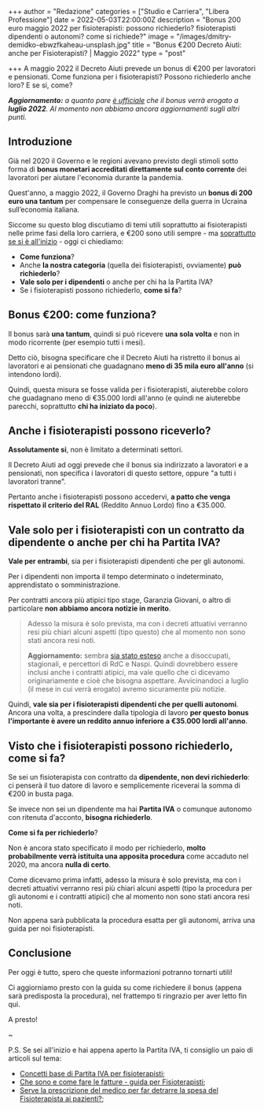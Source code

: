 +++
author = "Redazione"
categories = ["Studio e Carriera", "Libera Professione"]
date = 2022-05-03T22:00:00Z
description = "Bonus 200 euro maggio 2022 per fisioterapisti: possono richiederlo? fisioterapisti dipendenti o autonomi? come si richiede?"
image = "/images/dmitry-demidko-ebwzfkaheau-unsplash.jpg"
title = "Bonus €200 Decreto Aiuti: anche per Fisioterapisti? | Maggio 2022"
type = "post"

+++
A maggio 2022 il Decreto Aiuti prevede un bonus di €200 per lavoratori e pensionati. Come funziona per i fisioterapisti? Possono richiederlo anche loro? E se si, come?

**_Aggiornamento:_** _a quanto pare_ [_è ufficiale_](https://www.ansa.it/sito/notizie/politica/2022/05/05/bonus-di-200-euro-anche-ai-disoccupati-e-alle-colf_32186c01-484b-4c1e-96c7-e208bfe050c3.html "Bonus di 200 euro anche ai disoccupati e alle colf") _che il bonus verrà erogato a **luglio 2022**. Al momento non abbiamo ancora aggiornamenti sugli altri punti._

## Introduzione

Già nel 2020 il Governo e le regioni avevano previsto degli stimoli sotto forma di **bonus monetari accreditati direttamente sul conto corrente** dei lavoratori per aiutare l'economia durante la pandemia.

Quest'anno, a maggio 2022, il Governo Draghi ha previsto un **bonus di 200 euro una tantum** per compensare le conseguenze della guerra in Ucraina sull’economia italiana.

Siccome su questo blog discutiamo di temi utili soprattutto ai fisioterapisti nelle prime fasi della loro carriera, e €200 sono utili sempre - ma [soprattutto se si è all'inizio](https://fisioterapisti.org/quanto-guadagnano-i-fisioterapisti/ "Quanto guadagnano i fisioterapisti?") - oggi ci chiediamo:

* **Come funziona**?
* Anche **la nostra categoria** (quella dei fisioterapisti, ovviamente) **può richiederlo**?
* **Vale solo per i dipendenti** o anche per chi ha la Partita IVA?
* Se i fisioterapisti possono richiederlo, **come si fa**?

## Bonus €200: come funziona?

Il bonus sarà **una tantum**, quindi si può ricevere **una sola volta** e non in modo ricorrente (per esempio tutti i mesi).

Detto ciò, bisogna specificare che il Decreto Aiuti ha ristretto il bonus ai lavoratori e ai pensionati che guadagnano **meno di 35 mila euro all'anno** (si intendono lordi).

Quindi, questa misura se fosse valida per i fisioterapisti, aiuterebbe coloro che guadagnano meno di €35.000 lordi all'anno (e quindi ne aiuterebbe parecchi, soprattutto **chi ha iniziato da poco**).

## Anche i fisioterapisti possono riceverlo?

**Assolutamente si**, non è limitato a determinati settori.

Il Decreto Aiuti ad oggi prevede che il bonus sia indirizzato a lavoratori e a pensionati, non specifica i lavoratori di questo settore, oppure "a tutti i lavoratori tranne".

Pertanto anche i fisioterapisti possono accedervi, **a patto che venga rispettato il criterio del RAL** (Reddito Annuo Lordo) fino a €35.000.

## Vale solo per i fisioterapisti con un contratto da dipendente o anche per chi ha Partita IVA?

**Vale per entrambi**, sia per i fisioterapisti dipendenti che per gli autonomi.

Per i dipendenti non importa il tempo determinato o indeterminato, apprendistato o somministrazione.

Per contratti ancora più atipici tipo stage, Garanzia Giovani, o altro di particolare **non abbiamo ancora notizie in merito**.

> Adesso la misura è solo prevista, ma con i decreti attuativi verranno resi più chiari alcuni aspetti (tipo questo) che al momento non sono stati ancora resi noti.
>
> **Aggiornamento:** sembra [sia stato esteso](https://www.ansa.it/sito/notizie/politica/2022/05/05/bonus-di-200-euro-anche-ai-disoccupati-e-alle-colf_32186c01-484b-4c1e-96c7-e208bfe050c3.html "Bonus di 200 euro anche ai disoccupati e alle colf") anche a disoccupati, stagionali, e percettori di RdC e Naspi. Quindi dovrebbero essere inclusi anche i contratti atipici, ma vale quello che ci dicevamo originariamente e cioè che bisogna aspettare. Avvicinandoci a luglio (il mese in cui verrà erogato) avremo sicuramente più notizie.

Quindi, **vale sia per i fisioterapisti dipendenti che per quelli autonomi**. Ancora una volta, a prescindere dalla tipologia di lavoro **per questo bonus l'importante è avere un reddito annuo inferiore a €35.000 lordi all'anno**.

## Visto che i fisioterapisti possono richiederlo, come si fa?

Se sei un fisioterapista con contratto da **dipendente, non devi richiederlo**: ci penserà il tuo datore di lavoro e semplicemente riceverai la somma di €200 in busta paga.

Se invece non sei un dipendente ma hai **Partita IVA** o comunque autonomo con ritenuta d'acconto, **bisogna richiederlo**.

**Come si fa per richiederlo**?

Non è ancora stato specificato il modo per richiederlo, **molto probabilmente verrà istituita una apposita procedura** come accaduto nel 2020, ma ancora **nulla di certo**.

Come dicevamo prima infatti, adesso la misura è solo prevista, ma con i decreti attuativi verranno resi più chiari alcuni aspetti (tipo la procedura per gli autonomi e i contratti atipici) che al momento non sono stati ancora resi noti.

Non appena sarà pubblicata la procedura esatta per gli autonomi, arriva una guida per noi fisioterapisti.

## Conclusione

Per oggi è tutto, spero che queste informazioni potranno tornarti utili!

Ci aggiorniamo presto con la guida su come richiedere il bonus (appena sarà predisposta la procedura), nel frattempo ti ringrazio per aver letto fin qui.

A presto!

\~

P.S. Se sei all'inizio e hai appena aperto la Partita IVA, ti consiglio un paio di articoli sul tema:

* [Concetti base di Partita IVA per fisioterapisti](https://fisioterapisti.org/concetti-base-di-partita-iva-per-fisioterapisti/ "Concetti base di P.IVA per fisioterapisti");
* [Che sono e come fare le fatture - guida per Fisioterapisti](https://fisioterapisti.org/che-sono-e-come-fare-le-fatture.guida-per-fisioterapisti/ "Che sono e come fare le fatture");
* [Serve la prescrizione del medico per far detrarre la spesa del Fisioterapista ai pazienti?](https://fisioterapisti.org/serve-la-prescrizione-per-detrarre-la-spesa-del-fisioterapista/ "Serve la prescrizione per detrarre la spesa del fisioterapista?");